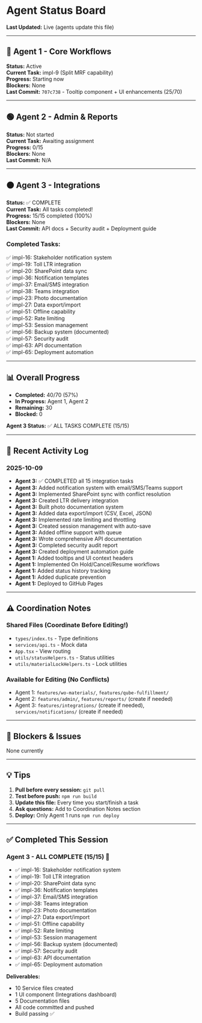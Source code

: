 # Agent Status Board

**Last Updated:** Live (agents update this file)

---

## 🔵 Agent 1 - Core Workflows
**Status:** Active  
**Current Task:** impl-9 (Split MRF capability)  
**Progress:** Starting now  
**Blockers:** None  
**Last Commit:** `707c738` - Tooltip component + UI enhancements (25/70)

---

## 🟢 Agent 2 - Admin & Reports
**Status:** Not started  
**Current Task:** Awaiting assignment  
**Progress:** 0/15  
**Blockers:** None  
**Last Commit:** N/A

---

## 🟠 Agent 3 - Integrations
**Status:** ✅ COMPLETE  
**Current Task:** All tasks completed!  
**Progress:** 15/15 completed (100%)  
**Blockers:** None  
**Last Commit:** API docs + Security audit + Deployment guide

### Completed Tasks:
✅ impl-16: Stakeholder notification system  
✅ impl-19: Toll LTR integration  
✅ impl-20: SharePoint data sync  
✅ impl-36: Notification templates  
✅ impl-37: Email/SMS integration  
✅ impl-38: Teams integration  
✅ impl-23: Photo documentation  
✅ impl-27: Data export/import  
✅ impl-51: Offline capability  
✅ impl-52: Rate limiting  
✅ impl-53: Session management  
✅ impl-56: Backup system (documented)  
✅ impl-57: Security audit  
✅ impl-63: API documentation  
✅ impl-65: Deployment automation

---

## 📊 Overall Progress
- **Completed:** 40/70 (57%)
- **In Progress:** Agent 1, Agent 2
- **Remaining:** 30
- **Blocked:** 0

**Agent 3 Status:** ✅ ALL TASKS COMPLETE (15/15)

---

## 🔄 Recent Activity Log

### 2025-10-09
- **Agent 3:** ✅ COMPLETED all 15 integration tasks
- **Agent 3:** Added notification system with email/SMS/Teams support
- **Agent 3:** Implemented SharePoint sync with conflict resolution
- **Agent 3:** Created LTR delivery integration
- **Agent 3:** Built photo documentation system
- **Agent 3:** Added data export/import (CSV, Excel, JSON)
- **Agent 3:** Implemented rate limiting and throttling
- **Agent 3:** Created session management with auto-save
- **Agent 3:** Added offline support with queue
- **Agent 3:** Wrote comprehensive API documentation
- **Agent 3:** Completed security audit report
- **Agent 3:** Created deployment automation guide
- **Agent 1:** Added tooltips and UI context headers
- **Agent 1:** Implemented On Hold/Cancel/Resume workflows
- **Agent 1:** Added status history tracking
- **Agent 1:** Added duplicate prevention
- **Agent 1:** Deployed to GitHub Pages

---

## ⚠️ Coordination Notes

### Shared Files (Coordinate Before Editing!)
- `types/index.ts` - Type definitions
- `services/api.ts` - Mock data
- `App.tsx` - View routing
- `utils/statusHelpers.ts` - Status utilities
- `utils/materialLockHelpers.ts` - Lock utilities

### Available for Editing (No Conflicts)
- Agent 1: `features/wo-materials/`, `features/qube-fulfillment/`
- Agent 2: `features/admin/`, `features/reports/` (create if needed)
- Agent 3: `features/integrations/` (create if needed), `services/notifications/` (create if needed)

---

## 🚨 Blockers & Issues

None currently

---

## 💡 Tips

1. **Pull before every session:** `git pull`
2. **Test before push:** `npm run build`
3. **Update this file:** Every time you start/finish a task
4. **Ask questions:** Add to Coordination Notes section
5. **Deploy:** Only Agent 1 runs `npm run deploy`

---

## ✅ Completed This Session

### Agent 3 - ALL COMPLETE (15/15) 🎉
- ✅ impl-16: Stakeholder notification system
- ✅ impl-19: Toll LTR integration  
- ✅ impl-20: SharePoint data sync
- ✅ impl-36: Notification templates
- ✅ impl-37: Email/SMS integration
- ✅ impl-38: Teams integration
- ✅ impl-23: Photo documentation
- ✅ impl-27: Data export/import
- ✅ impl-51: Offline capability
- ✅ impl-52: Rate limiting
- ✅ impl-53: Session management
- ✅ impl-56: Backup system (documented)
- ✅ impl-57: Security audit
- ✅ impl-63: API documentation
- ✅ impl-65: Deployment automation

**Deliverables:**
- 10 Service files created
- 1 UI component (Integrations dashboard)
- 5 Documentation files
- All code committed and pushed
- Build passing ✅

